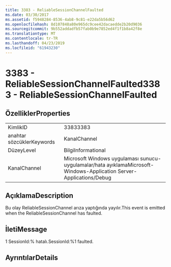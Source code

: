 ```yaml
---
title: 3383 - ReliableSessionChannelFaulted
ms.date: 03/30/2017
ms.assetid: f5948284-8536-4ab8-9c81-e22da5b56d62
ms.openlocfilehash: 8d107848a80e965dc9cee42dacaedde2b20d9036
ms.sourcegitcommit: 9b552addadfb57fab0b9e7852ed4f1f1b8a42f8e
ms.translationtype: MT
ms.contentlocale: tr-TR
ms.lasthandoff: 04/23/2019
ms.locfileid: "61943230"
---
```

# <a name="3383---reliablesessionchannelfaulted"></a><span data-ttu-id="03b2b-102">3383 - ReliableSessionChannelFaulted</span><span class="sxs-lookup"><span data-stu-id="03b2b-102">3383 - ReliableSessionChannelFaulted</span></span>
## <a name="properties"></a><span data-ttu-id="03b2b-103">Özellikler</span><span class="sxs-lookup"><span data-stu-id="03b2b-103">Properties</span></span>  
  
|||  
|-|-|  
|<span data-ttu-id="03b2b-104">Kimlik</span><span class="sxs-lookup"><span data-stu-id="03b2b-104">ID</span></span>|<span data-ttu-id="03b2b-105">3383</span><span class="sxs-lookup"><span data-stu-id="03b2b-105">3383</span></span>|  
|<span data-ttu-id="03b2b-106">anahtar sözcükler</span><span class="sxs-lookup"><span data-stu-id="03b2b-106">Keywords</span></span>|<span data-ttu-id="03b2b-107">Kanal</span><span class="sxs-lookup"><span data-stu-id="03b2b-107">Channel</span></span>|  
|<span data-ttu-id="03b2b-108">Düzey</span><span class="sxs-lookup"><span data-stu-id="03b2b-108">Level</span></span>|<span data-ttu-id="03b2b-109">Bilgi</span><span class="sxs-lookup"><span data-stu-id="03b2b-109">Informational</span></span>|  
|<span data-ttu-id="03b2b-110">Kanal</span><span class="sxs-lookup"><span data-stu-id="03b2b-110">Channel</span></span>|<span data-ttu-id="03b2b-111">Microsoft Windows uygulaması sunucu-uygulamalar/hata ayıklama</span><span class="sxs-lookup"><span data-stu-id="03b2b-111">Microsoft-Windows-Application Server-Applications/Debug</span></span>|  
  
## <a name="description"></a><span data-ttu-id="03b2b-112">Açıklama</span><span class="sxs-lookup"><span data-stu-id="03b2b-112">Description</span></span>  
 <span data-ttu-id="03b2b-113">Bu olay ReliableSessionChannel arıza yaptığında yayılır.</span><span class="sxs-lookup"><span data-stu-id="03b2b-113">This event is emitted when the ReliableSessionChannel has faulted.</span></span>  
  
## <a name="message"></a><span data-ttu-id="03b2b-114">İleti</span><span class="sxs-lookup"><span data-stu-id="03b2b-114">Message</span></span>  
 <span data-ttu-id="03b2b-115">1 SessionId:% hatalı.</span><span class="sxs-lookup"><span data-stu-id="03b2b-115">SessionId:%1 faulted.</span></span>  
  
## <a name="details"></a><span data-ttu-id="03b2b-116">Ayrıntılar</span><span class="sxs-lookup"><span data-stu-id="03b2b-116">Details</span></span>
